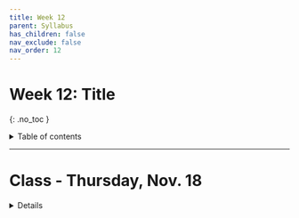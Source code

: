 ```yaml
---
title: Week 12
parent: Syllabus
has_children: false
nav_exclude: false
nav_order: 12
---
```


# Week 12: Title
{: .no_toc }

<details closed markdown="block">
  <summary>
    Table of contents
  </summary>
  {: .text-delta }
1. TOC
{:toc}
</details>

---

<!-- ########################################################################### -->

<!-- # Class - Monday, Nov. 15

<details closed markdown="block">
  <summary>Details</summary>

</details> -->

<!-- ########################################################################### -->

<!-- ########################################################################### -->

# Class - Thursday, Nov. 18

<details closed markdown="block">
  <summary>Details</summary>

**Review: ANOVA and Measures of Association**

+ **Class Notes** - [(html)](Class2/W12.C2-Review_ANOVA_AssociationMeasures.html){: target="blank"} - [(pdf)](Class2/W12.C2-Review_ANOVA_AssociationMeasures.pdf){: target="blank"}

+ **Class Exercise (answer key)** - [(zipped .Rmd)](Class2/W11.C2-Demo_ANOVA_v2_KEY.Rmd.zip) - [(html)](Class2/W11.C2-Demo_ANOVA_v2_KEY.html){: target="blank"} - [(pdf)](Class2/W11.C2-Demo_ANOVA_v2_KEY.pdf){: target="blank"}
  + *These notes are an extended version of the in-class exercise from last Thursday.*

**Linear Models and Regression**

+ **Class Notes** - [(html)](Class2/W12.C2-Notes_LinearModels.html){: target="blank"} - [(pdf)](Class2/W12.C2-Notes_LinearModels.pdf){: target="blank"}

</details>

<!-- ########################################################################### -->

<!-- ########################################################################### -->

<!-- # Recitation - Friday, Nov. 19

<details closed markdown="block">
  <summary>Details</summary>

</details> -->

<!-- ########################################################################### -->
